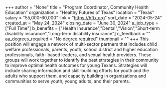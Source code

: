 +++
author = "None"
title = "Program Coordinator, Community Health Education"
organization = "Healthy Futures of Texas"
location = "Texas"
salary = "55,000-60,000"
link = "https://hftx.org"
sort_date = "2024-05-24"
created_at = "May 24, 2024"
closing_date = "June 30, 2024"
a_job_type = ["Full Time"]
b_benefits = ["Health Insurance","Dental","Vision","Short-term disability insurance","Long-term disability insurance"]
c_feedback = ""
aa_degrees_required = "No degree required"
thumbnail = ""
+++
This position will engage a network of multi-sector partners that includes child welfare professionals, parents, youth, school district and higher education professionals, faith- based leaders, and sexual health providers. These groups will work together to identify the best strategies in their community to improve optimal health outcomes for young Texans. Strategies will include sharing information and skill-building efforts for youth and the adults who support them, and capacity building in organizations and communities to serve youth, young adults, and their parents.
